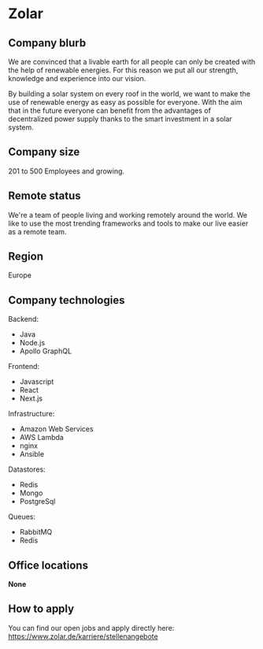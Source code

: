 # Zolar

## Company blurb

We are convinced that a livable earth for all people can only be created with the help of renewable energies. For this reason we put all our strength, knowledge and experience into our vision. 

By building a solar system on every roof in the world, we want to make the use of renewable energy as easy as possible for everyone. With the aim that in the future everyone can benefit from the advantages of decentralized power supply thanks to the smart investment in a solar system.


## Company size

201 to 500 Employees and growing.

## Remote status

We're a team of people living and working remotely around the world. We like to use the most trending frameworks and tools to make our live easier as a remote team.

## Region

Europe

## Company technologies

Backend:

- Java
- Node.js
- Apollo GraphQL

Frontend:
- Javascript
- React
- Next.js

Infrastructure:
- Amazon Web Services
- AWS Lambda
- nginx
- Ansible

Datastores:

- Redis
- Mongo
- PostgreSql

Queues:

- RabbitMQ
- Redis

## Office locations

**None**

## How to apply

You can find our open jobs and apply directly here: https://www.zolar.de/karriere/stellenangebote